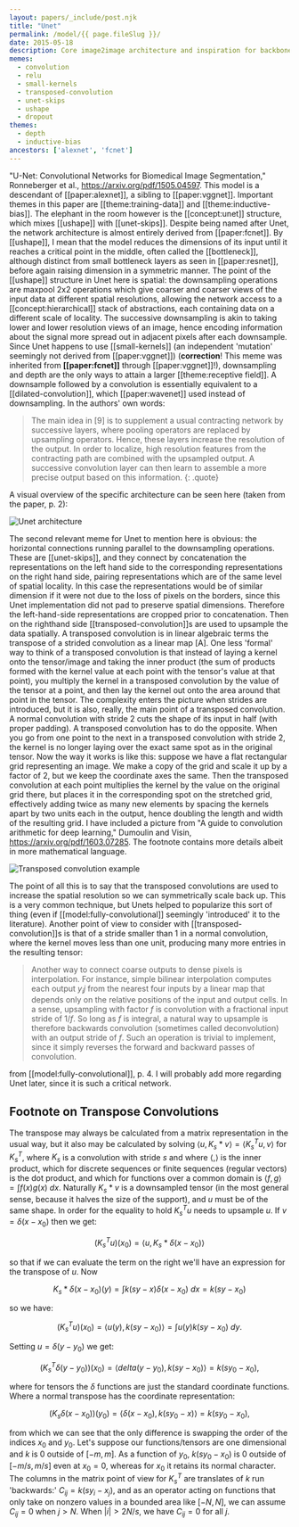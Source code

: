 ```yaml
---
layout: papers/_include/post.njk
title: "Unet"
permalink: /model/{{ page.fileSlug }}/
date: 2015-05-18
description: Core image2image architecture and inspiration for backbone net in early diffusion models
memes:
  - convolution
  - relu
  - small-kernels
  - transposed-convolution
  - unet-skips
  - ushape
  - dropout 
themes:
  - depth
  - inductive-bias
ancestors: ['alexnet', 'fcnet']
---
```


"U-Net: Convolutional Networks for Biomedical Image Segmentation," Ronneberger et al., https://arxiv.org/pdf/1505.04597. This model is a descendant of [[paper:alexnet]], a sibling to [[paper:vggnet]]. Important themes in this paper are [[theme:training-data]] and [[theme:inductive-bias]]. The elephant in the room however is the [[concept:unet]] structure, which mixes [[ushape]] with [[unet-skips]]. Despite being named after Unet, the network architecture is almost entirely derived from [[paper:fcnet]]. By [[ushape]], I mean that the model reduces the dimensions of its input until it reaches a critical point in the middle, often called the [[bottleneck]], although distinct from small bottleneck layers as seen in [[paper:resnet]], before again raising dimension in a symmetric manner. The point of the [[ushape]] structure in Unet here is spatial: the downsampling operations are maxpool 2x2 operations which give coarser and coarser views of the input data at different spatial resolutions, allowing the network access to a [[concept:hierarchical]] stack of abstractions, each containing data on a different scale of locality. The successive downsampling is akin to taking lower and lower resolution views of an image, hence encoding information about the signal more spread out in adjacent pixels after each downsample. Since Unet happens to use [[small-kernels]] (an independent 'mutation' seemingly not derived from [[paper:vggnet]]) (**correction**! This meme was inherited from **[[paper:fcnet]]** through [[paper:vggnet]]!), downsampling and depth are the only ways to attain a larger [[theme:receptive field]]. A downsample followed by a convolution is essentially equivalent to a [[dilated-convolution]], which [[paper:wavenet]] used instead of downsampling. In the authors' own  words:

> The main idea in [9] is to supplement a usual contracting network by successive layers, where pooling operators are replaced by upsampling operators. Hence, these layers increase the resolution of the output. In order to localize, high resolution features from the contracting path are combined with the upsampled output. A successive convolution layer can then learn to assemble a more precise output based on this information.
{: .quote}

A visual overview of the specific architecture can be seen here (taken from the paper, p. 2):

![Unet architecture](/images/unet-architecture.png)

The second relevant meme for Unet to mention here is obvious: the horizontal connections running parallel to the downsampling operations. These are [[unet-skips]], and they connect by concatenation the representations on the left hand side to the corresponding representations on the right hand side, pairing representations which are of the same level of spatial locality. In this case the representations would be of similar dimension if it were not due to the loss of pixels on the borders, since this Unet implementation did not pad to preserve spatial dimensions. Therefore the left-hand-side representations are cropped prior to concatenation. Then on the righthand side [[transposed-convolution]]s are used to upsample the data spatially. A transposed convolution is in linear algebraic terms the transpose of a strided convolution as a linear map [A]. One less 'formal' way to think of a transposed convolution is that instead of laying a kernel onto the tensor/image and taking the inner product (the sum of products formed with the kernel value at each point with the tensor's value at that point), you multiply the kernel in a transposed convolution by the value of the tensor at a point, and then lay the kernel out onto the area around that point in the tensor. The complexity enters the picture when strides are introduced, but it is also, really, the main point of a transposed convolution. A normal convolution with stride $2$ cuts the shape of its input in half (with proper padding). A transposed convolution has to do the opposite. When you go from one point to the next in a transposed convolution with stride $2$, the kernel is no longer laying over the exact same spot as in the original tensor. Now the way it works is like this: suppose we have a flat rectangular grid representing an image. We make a copy of the grid and scale it up by a factor of $2$, but we keep the coordinate axes the same. Then the transposed convolution at each point multiplies the kernel by the value on the original grid there, but places it in the corresponding spot on the stretched grid, effectively adding twice as many new elements by spacing the kernels apart by two units each in the output, hence doubling the length and width of the resulting grid. I have included a picture from "A guide to convolution arithmetic for deep learning," Dumoulin and Visin, https://arxiv.org/pdf/1603.07285. The footnote contains more details albeit in more mathematical language. 

![Transposed convolution example](/images/transposed-convolution.png)

The point of all this is to say that the transposed convolutions are used to increase the spatial resolution so we can symmetrically scale back up. This is a very common technique, but Unets helped to popularize this sort of thing (even if [[model:fully-convolutional]] seemingly 'introduced' it to the literature). Another point of view to consider with [[transposed-convolution]]s is that of a stride smaller than $1$ in a normal convolution, where the kernel moves less than one unit, producing many more entries in the resulting tensor: 

>Another way to connect coarse outputs to dense pixels is interpolation. For instance, simple bilinear interpolation computes each output $y_ij$ from the nearest four inputs by a linear map that depends only on the relative positions of the input and output cells. In a sense, upsampling with factor $f$ is convolution with a fractional input stride of $1/f$. So long as $f$ is integral, a natural way to upsample is therefore backwards convolution (sometimes called deconvolution) with an output stride of $f$. Such an operation is trivial to implement, since it simply reverses the forward and backward passes of convolution. 

from [[model:fully-convolutional]], p. 4. I will probably add more regarding Unet later, since it is such a critical network.

## Footnote on Transpose Convolutions

The transpose may always be calculated from a matrix representation in the usual way, but it also may be calculated by solving $\langle u, K_s * v \rangle = \langle K_s^T u, v \rangle$ for $K_s^T$, where $K_s$ is a convolution with stride $s$ and where $\langle , \rangle$ is the inner product, which for discrete sequences or finite sequences (regular vectors) is the dot product, and which for functions over a common domain is $\langle f, g \rangle = \int f(x)g(x) \ dx$. Naturally $K_s * v$ is a downsampled tensor (in the most general sense, because it halves the size of the support), and $u$ must be of the same shape. In order for the equality to hold $K_s^T u$ needs to upsample $u$. If $v = \delta(x - x_0)$ then we get: 

$$(K_s^T u)(x_0) = \langle u, K_s * \delta(x-x_0) \rangle$$ 

so that if we can evaluate the term on the right we'll have an expression for the transpose of $u$. Now 

$$K_s * \delta(x-x_0) (y) = \int k(sy - x)\delta(x-x_0) \ dx = k(sy - x_0)$$ 

so we have:

$$(K_s^T u)(x_0) = \langle u(y), k(sy - x_0) \rangle = \int u(y) k(sy - x_0) \ dy. $$

Setting $u = \delta(y-y_0)$ we get:

$$(K_s^T \delta(y-y_0))(x_0) = \langle delta(y-y_0), k(sy - x_0) \rangle = k(sy_0 - x_0), $$

where for tensors the $\delta$ functions are just the standard coordinate functions. Where a normal transpose has the coordinate representation: 

$$(K_s \delta(x-x_0))(y_0) = \langle \delta(x-x_0), k(sy_0 - x) \rangle = k(sy_0 - x_0),$$ 

from which we can see that the only difference is swapping the order of the indices $x_0$ and $y_0$. Let's suppose our functions/tensors are one dimensional and $k$ is $0$ outside of $[-m, m]$. As a function of $y_0$, $k(sy_0 - x_0)$ is $0$ outside of $[-m/s, m/s]$ even at $x_0 = 0$, whereas for $x_0$ it retains its normal character. The columns in the matrix point of view for $K_s^T$ are translates of $k$ run 'backwards:' $C_{ij} = k(sy_i - x_j)$, and as an operator acting on functions that only take on nonzero values in a bounded area like $[-N, N]$, we can assume $C_{ij} = 0$ when $j > N$. When $|i| > 2N/s$, we have $C_{ij} = 0$ for all $j$. 
